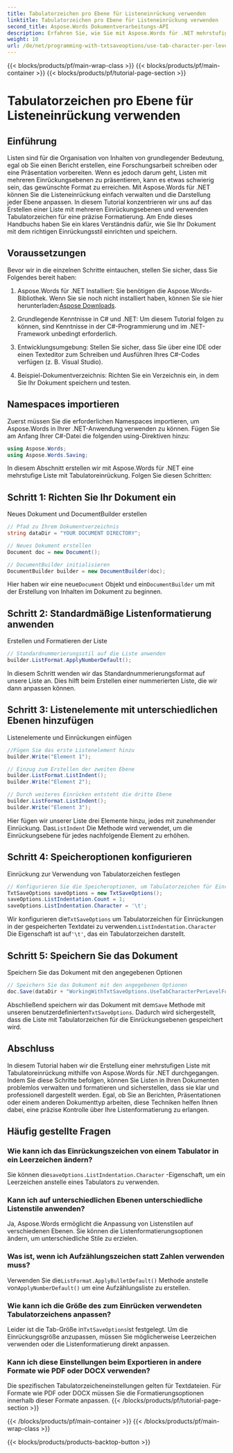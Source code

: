 ```yaml
---
title: Tabulatorzeichen pro Ebene für Listeneinrückung verwenden
linktitle: Tabulatorzeichen pro Ebene für Listeneinrückung verwenden
second_title: Aspose.Words Dokumentverarbeitungs-API
description: Erfahren Sie, wie Sie mit Aspose.Words für .NET mehrstufige Listen mit Tabulatoreinrückung erstellen. Folgen Sie dieser Anleitung für eine präzise Listenformatierung in Ihren Dokumenten.
weight: 10
url: /de/net/programming-with-txtsaveoptions/use-tab-character-per-level-for-list-indentation/
---
```


{{< blocks/products/pf/main-wrap-class >}}
{{< blocks/products/pf/main-container >}}
{{< blocks/products/pf/tutorial-page-section >}}

# Tabulatorzeichen pro Ebene für Listeneinrückung verwenden

## Einführung

Listen sind für die Organisation von Inhalten von grundlegender Bedeutung, egal ob Sie einen Bericht erstellen, eine Forschungsarbeit schreiben oder eine Präsentation vorbereiten. Wenn es jedoch darum geht, Listen mit mehreren Einrückungsebenen zu präsentieren, kann es etwas schwierig sein, das gewünschte Format zu erreichen. Mit Aspose.Words für .NET können Sie die Listeneinrückung einfach verwalten und die Darstellung jeder Ebene anpassen. In diesem Tutorial konzentrieren wir uns auf das Erstellen einer Liste mit mehreren Einrückungsebenen und verwenden Tabulatorzeichen für eine präzise Formatierung. Am Ende dieses Handbuchs haben Sie ein klares Verständnis dafür, wie Sie Ihr Dokument mit dem richtigen Einrückungsstil einrichten und speichern.

## Voraussetzungen

Bevor wir in die einzelnen Schritte eintauchen, stellen Sie sicher, dass Sie Folgendes bereit haben:

1.  Aspose.Words für .NET Installiert: Sie benötigen die Aspose.Words-Bibliothek. Wenn Sie sie noch nicht installiert haben, können Sie sie hier herunterladen:[Aspose Downloads](https://releases.aspose.com/words/net/).

2. Grundlegende Kenntnisse in C# und .NET: Um diesem Tutorial folgen zu können, sind Kenntnisse in der C#-Programmierung und im .NET-Framework unbedingt erforderlich.

3. Entwicklungsumgebung: Stellen Sie sicher, dass Sie über eine IDE oder einen Texteditor zum Schreiben und Ausführen Ihres C#-Codes verfügen (z. B. Visual Studio).

4. Beispiel-Dokumentverzeichnis: Richten Sie ein Verzeichnis ein, in dem Sie Ihr Dokument speichern und testen. 

## Namespaces importieren

Zuerst müssen Sie die erforderlichen Namespaces importieren, um Aspose.Words in Ihrer .NET-Anwendung verwenden zu können. Fügen Sie am Anfang Ihrer C#-Datei die folgenden using-Direktiven hinzu:

```csharp
using Aspose.Words;
using Aspose.Words.Saving;
```

In diesem Abschnitt erstellen wir mit Aspose.Words für .NET eine mehrstufige Liste mit Tabulatoreinrückung. Folgen Sie diesen Schritten:

## Schritt 1: Richten Sie Ihr Dokument ein

Neues Dokument und DocumentBuilder erstellen

```csharp
// Pfad zu Ihrem Dokumentverzeichnis
string dataDir = "YOUR DOCUMENT DIRECTORY";

// Neues Dokument erstellen
Document doc = new Document();

// DocumentBuilder initialisieren
DocumentBuilder builder = new DocumentBuilder(doc);
```

 Hier haben wir eine neue`Document` Objekt und ein`DocumentBuilder` um mit der Erstellung von Inhalten im Dokument zu beginnen.

## Schritt 2: Standardmäßige Listenformatierung anwenden

Erstellen und Formatieren der Liste

```csharp
// Standardnummerierungsstil auf die Liste anwenden
builder.ListFormat.ApplyNumberDefault();
```

In diesem Schritt wenden wir das Standardnummerierungsformat auf unsere Liste an. Dies hilft beim Erstellen einer nummerierten Liste, die wir dann anpassen können.

## Schritt 3: Listenelemente mit unterschiedlichen Ebenen hinzufügen

Listenelemente und Einrückungen einfügen

```csharp
//Fügen Sie das erste Listenelement hinzu
builder.Write("Element 1");

// Einzug zum Erstellen der zweiten Ebene
builder.ListFormat.ListIndent();
builder.Write("Element 2");

// Durch weiteres Einrücken entsteht die dritte Ebene
builder.ListFormat.ListIndent();
builder.Write("Element 3");
```

 Hier fügen wir unserer Liste drei Elemente hinzu, jedes mit zunehmender Einrückung. Das`ListIndent` Die Methode wird verwendet, um die Einrückungsebene für jedes nachfolgende Element zu erhöhen.

## Schritt 4: Speicheroptionen konfigurieren

Einrückung zur Verwendung von Tabulatorzeichen festlegen

```csharp
// Konfigurieren Sie die Speicheroptionen, um Tabulatorzeichen für Einrückungen zu verwenden.
TxtSaveOptions saveOptions = new TxtSaveOptions();
saveOptions.ListIndentation.Count = 1;
saveOptions.ListIndentation.Character = '\t';
```

 Wir konfigurieren die`TxtSaveOptions` um Tabulatorzeichen für Einrückungen in der gespeicherten Textdatei zu verwenden.`ListIndentation.Character` Die Eigenschaft ist auf`'\t'`, das ein Tabulatorzeichen darstellt.

## Schritt 5: Speichern Sie das Dokument

Speichern Sie das Dokument mit den angegebenen Optionen

```csharp
// Speichern Sie das Dokument mit den angegebenen Optionen
doc.Save(dataDir + "WorkingWithTxtSaveOptions.UseTabCharacterPerLevelForListIndentation.txt", saveOptions);
```

 Abschließend speichern wir das Dokument mit dem`Save` Methode mit unseren benutzerdefinierten`TxtSaveOptions`. Dadurch wird sichergestellt, dass die Liste mit Tabulatorzeichen für die Einrückungsebenen gespeichert wird.

## Abschluss

In diesem Tutorial haben wir die Erstellung einer mehrstufigen Liste mit Tabulatoreinrückung mithilfe von Aspose.Words für .NET durchgegangen. Indem Sie diese Schritte befolgen, können Sie Listen in Ihren Dokumenten problemlos verwalten und formatieren und sicherstellen, dass sie klar und professionell dargestellt werden. Egal, ob Sie an Berichten, Präsentationen oder einem anderen Dokumenttyp arbeiten, diese Techniken helfen Ihnen dabei, eine präzise Kontrolle über Ihre Listenformatierung zu erlangen.

## Häufig gestellte Fragen

### Wie kann ich das Einrückungszeichen von einem Tabulator in ein Leerzeichen ändern?
 Sie können die`saveOptions.ListIndentation.Character` -Eigenschaft, um ein Leerzeichen anstelle eines Tabulators zu verwenden.

### Kann ich auf unterschiedlichen Ebenen unterschiedliche Listenstile anwenden?
Ja, Aspose.Words ermöglicht die Anpassung von Listenstilen auf verschiedenen Ebenen. Sie können die Listenformatierungsoptionen ändern, um unterschiedliche Stile zu erzielen.

### Was ist, wenn ich Aufzählungszeichen statt Zahlen verwenden muss?
 Verwenden Sie die`ListFormat.ApplyBulletDefault()` Methode anstelle von`ApplyNumberDefault()` um eine Aufzählungsliste zu erstellen.

### Wie kann ich die Größe des zum Einrücken verwendeten Tabulatorzeichens anpassen?
 Leider ist die Tab-Größe in`TxtSaveOptions`ist festgelegt. Um die Einrückungsgröße anzupassen, müssen Sie möglicherweise Leerzeichen verwenden oder die Listenformatierung direkt anpassen.

### Kann ich diese Einstellungen beim Exportieren in andere Formate wie PDF oder DOCX verwenden?
Die spezifischen Tabulatorzeicheneinstellungen gelten für Textdateien. Für Formate wie PDF oder DOCX müssen Sie die Formatierungsoptionen innerhalb dieser Formate anpassen.
{{< /blocks/products/pf/tutorial-page-section >}}

{{< /blocks/products/pf/main-container >}}
{{< /blocks/products/pf/main-wrap-class >}}

{{< blocks/products/products-backtop-button >}}
